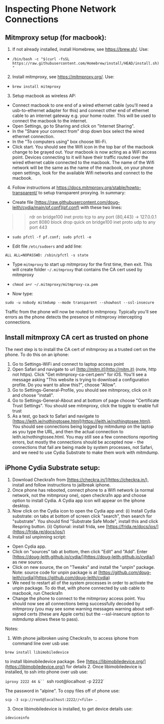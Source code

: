 # Inspecting Phone Network Connections

## Mitmproxy setup (for macbook):
1. If not already installed, install Homebrew, see https://brew.sh/.   Use:
  * `/bin/bash -c "$(curl -fsSL https://raw.githubusercontent.com/Homebrew/install/HEAD/install.sh)"`
2. Install mitmproxy, see https://mitmproxy.org/.  Use:

  * `brew install mitmproxy`

3. Setup macbook as wireless AP:
  * Connect macbook to one end of a wired ethernet cable (you'll need a usb-to-ethernet adapter for this) and connect other end of ethernet cable to an internet gateway e.g. your home router.   This will be used to connect the macbook to the internet.
  * Open Settings, go to Sharing and click on "Internet Sharing".  
  * In the "Share your connect from" drop down box select the wired ethernet connection.  
  * In the "To computers using" box choose Wi-Fi.  
  * Click start.  You should see the Wifi icon in the top bar of the macbook change to be grayed out.  Your macbook is now acting as a WiFi access point.  Devices connecting to it will have their traffic routed over the wired ethernet cable connected to the macbook.  The name of the Wifi network will be the same as the name of the macbook, on your phone open settings, look for the available Wifi networks and connect to the macbook.

4. Follow instructions at https://docs.mitmproxy.org/stable/howto-transparent/ to setup transparent proxying.  In summary:

  * Create file [https://raw.githubusercontent.com/doug-leith/cydia/main/pf.conf](pf.conf) with these two lines:

>>rdr on bridge100 inet proto tcp to any port {80,443} -> 127.0.0.1 port 8080
>>block drop quick on bridge100 inet proto udp to any port 443

  * `sudo pfctl -f pf.conf; sudo pfctl -e`

  * Edit file `/etc/sudoers` and add line:

`ALL ALL=NOPASSWD: /sbin/pfctl -s state`

  * Type `mitmproxy` to start up mitmproxy for the first time, then exit.  This will create folder `~/.mitmproxy` that contains the CA cert used by mitmproxy

  * `chmod a+r ~/.mitmproxy/mitmproxy-ca.pem`

  * Now type:  

`sudo -u nobody mitmdump --mode transparent --showhost --ssl-insecure`

Traffic from the phone will now be routed to mitmproxy.  Typically you'll see errors as the phone detects the presence of mitmproxy intercepting connections.

## Install mitmproxy CA cert as trusted on phone
The next step is to install the CA cert of mitmproxy as a trusted cert on the phone.  To do this on an iphone:
1. Go to Settings-WiFi and connect to laptop access point
2. Open Safari and navigate to url [http://mitm.it](http://mitm.it) (note, http not https).  Click "Get mitmproxy-ca-cert.pem" for iOS.  You'll see a message asking "This website is trying to download a configuration profile.  Do you want to allow this?", choose "Allow".
3. Go to Settings-General-Profile, you should see mitmproxy, click on it and choose "install".
4. Go to Settings-General-About and at bottom of page choose "Certificate Trust Settings".  You should see mitmproxy, click the toggle to enable full trust
5. As a test, go back to Safari and navigate to [https://leith.ie/nothingtosee.html](https://leith.ie/nothingtosee.html).  You should see connections being logged by mitmdump on the laptop as you type the URL, and then the actual connection to leith.ie/nothingtosee.html.  You may still see a few connections reporting errors, but mostly the connections should be accepted now - the connections that fail are being made by system processes, not Safari, and we need to use Cydia Substrate to make them work with mitmdump.

## iPhone Cydia Substrate setup:
1. Download Checkra1n from [https://checkra.in/](https://checkra.in/), install and follow instructions to jailbreak iphone.
2. Once phone has rebooted, connect phone to a Wifi network (a normal network, not the mitmproxy one), open checkra1n app and choose option to install Cydia.  A Cydia app icon will appear on the iphone desktop.
3. Now click on the Cydia icon to open the Cydia app and:
(i) Install Cydia substrate: on tabs at bottom of screen click "search", then search for "substrate".  You should find "Substrate Safe Mode", install this and click Respring button.
(ii) Optional: install frida, see [https://frida.re/docs/ios/](https://frida.re/docs/ios/)
4. Install ssl unpinning script:
  * Open Cydia app.
  * Click on "sources" tab at bottom, then click "Edit" and "Add".  Enter [https://doug-leith.github.io/cydia/](https://doug-leith.github.io/cydia/) as new source.
  * Click on new source, the on "Tweaks" and install the "unpin" package.  Note: source code for unpin package is at [https://github.com/doug-leith/cydia](https://github.com/doug-leith/cydia)
  * We need to restart all of the system processes in order to activate the unpin package.  To do that, with phone connected by usb cable to macbook, run Checkra1n   
  * Change the phone to connect to the mitmproxy access point.  You should now see all connections being successfully decoded by mitmproxy (you may see some warning messages warning about self-signed certs (these are Apple certs) but the --ssl-insecure option to mitmdump allows these to pass).

Notes:
1. With phone jailbroken using Checkra1n, to access iphone from command line over usb use:

`brew install libimobiledevice`

to install libimobiledevice package.  See [https://libimobiledevice.org/](https://libimobiledevice.org/) for details
2. Once libimobiledevice is installed, to ssh into phone over usb use:

`iproxy 2222 44 &``
`ssh root@localhost -p 2222`

The password in "alpine".  To copy files off of phone use:

`scp -3 scp://root@localhost:2222//<file> .`

3. Once libimobiledevice is installed, to get device details use:

`ideviceinfo`
